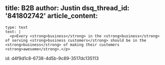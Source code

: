 title: B2B
author: Justin
dsq_thread_id: '841802742'
article_content:
  -
    type: text
    text: |
      <p>Every <strong>business</strong> in the <strong>business</strong> of serving <strong>business customers</strong> should be in the <strong>business</strong> of making their customers <strong>awesome</strong>.</p>
      
id: d4f9d1c8-6738-4d5b-9c89-3517dc135113
